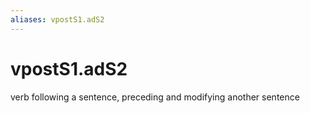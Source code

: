 ```yaml
---
aliases: vpostS1.adS2
---
```

# vpostS1.adS2

verb following a sentence, preceding and modifying another sentence